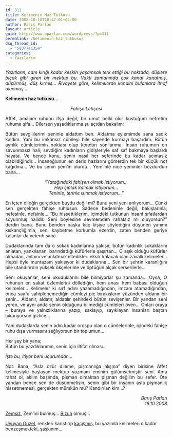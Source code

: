 ```yaml
---
id: 311
title: Kelimenin Haz Tutkusu
date: 2008-10-18T10:47:01+02:00
author: Barış Parlan
layout: article
guid: http://www.bparlan.com/wordpress/?p=311
permalink: /kelimenin-haz-tutkusu/
dsq_thread_id:
  - "5837741354"
categories:
  - Yazılarım
---
```


<p style="text-align: justify;">
  <em>Yazıtların, cam kırığı kadar keskin yaşamsalı terk ettiği bu noktada, düşlere bıçak gibi giren bir mektup bu. Vakti zamanında çok kanat kanatmış, düşürmüş, düş kırmış&#8230; Rivayete göre, kelimelerde kendini bulanlara ithaf olunmuş&#8230;</em>
</p>

**Kelimenin haz tutkusu...**

<p style="text-align: center;">
  <em>Fahişe Lehçesi<!--more--></em>
</p>

<p style="text-align: justify;">
  Affet, amacım ruhunu ifşa değil, bir umut belki olur kustuğum nefretim ruhuma şifa... Dilersen yaşadıklarıma şu açıdan bakalım:
</p>

<p style="text-align: justify;">
  Bütün sevgililerimi seninle aldattım ben. Aldatma eylemimde sana sadık kaldım. Yani bu imkânsız cümleyi bile sayende kurmayı başardım. Bütün ayrılık cümlelerimin noktası olup kondun son’larıma. İnsan ruhumun en savunmasız hali; sevdiğim kadınların gidişleriyle saf saf bakmaya başlardı hayata. Ve bence konu, senin nasıl her seferinde bu kadar acımasız olabildiğindir... İnsanoğlunun en derin hazlarını gömerdin tek bir küçük not kağıdına... Ve bu senin yem’in olurdu... Yem’inle nice yeminler bozdurdun bana...
</p>

<p style="text-align: center;">
  <em>“Yatağındaki fahişen olmak istiyorum...<br /> Hep çıplak kalmak istiyorum...<br /> Teninle, terinle ısınmak istiyorum...”</em>
</p>

<p style="text-align: center;">
  <!--more-->
</p>

<p style="text-align: justify;">
  En içten dileğin gerçekten buydu değil mi? Bunu yeni yeni anlıyorum... Çünki sen gerçekten fahişe ruhlusun. Sadece bedeninle değil, bakışlarınla, nefesinle, nefsinle... “Bu hissettiklerim, içimdeki tutkunun insanî sıfatlardan soyunmuş halidir. Seni böylesine sevmemden rahatsız mı oluyorsun?” derdin bana. Bunu benden başka kaç kişiye söylediğini düşünen yanımı kıskançlığımla, seni kaybetme korkumla ezerdin, zaten benden geriye kalanlar da yeterdi sana.
</p>

<p style="text-align: justify;">
  Dudaklarında tam da o sokak kadınlarına yakışır, bütün kadınlık sokaklarını anlatan, yankılanan, barındırdığı küfürlerle şaşırtan... O aşık olduğu küfürler olmadan, anlamı ve anlatmak istedikleri eksik kalacak olan zavallı kelimeler... Hepsi öyle muntazam yakışıyor ki dudaklarına... Sen bir şehrin karanlığını bile utandırırdın yüksek ökçelerinle ve öptüğün alçak serserilerle...
</p>

<p style="text-align: justify;">
  Seni okuyanlar, seni okuduklarını bile bilmiyorlar şu zamanda... Oysa, O ruhunun en sakat özlemlerini döllediğin, hem anası hem babası olduğun kelimeler... Kelimeler ki sırf adını yazamadığından, imzanı atamadığından, onca sayfa sahiplenemediğin cümleyi piç bırakışların yüzünden aldanır bir şehir... Aldanır, aldatır, aldatılır şehirdeki bütün sevişenler. Bir yandan seni yeren, ve aynı anda senin olduğunu bilmediği cümleleri öven... Onları oraya – buraya ve yalnızlıklarına yazıp, saklayıp, sayıklayan insanları baştan çıkarıyorsun gizlice...
</p>

<p style="text-align: justify;">
  Yani dudaklarda senin adın kadar orospu olan o cümlelerinle, içindeki fahişe ruhu dışa vurmasını sağlıyorsun bir toplumun...
</p>

<p style="text-align: justify;">
  Her şey bir yana;<br /> Bütün bu yazdıklarımın, senin için iltifat olması...
</p>

<p style="text-align: justify;">
  <em>İşte bu, itiyor beni uçurumdan...</em>
</p>

<p style="text-align: justify;">
  Not: Bana, “Asla özür dileme, pişmanlığa alışma” diyen birisine Affet kelimesiyle başlayan mektup yazmam eminim gülümsetmiştir seni. Ama rahat ol, aklım başımda, pişman olmaktan pişman değilim bu sefer. Öte yandan bence sen de düşünmelisin, senin gibi bir insanın asla pişmanlık hissetmemesi, gerçekten mümkün mü? Kandırılan kim...?
</p>

<p style="text-align: right;">
  <em>Barış Parlan<br /> 16.10.2008</em>
</p>

<p style="text-align: left;">
  <a title="Zemsiz @ DeviantArt" href="http://zemsiz.deviantart.com/" target="_blank">Zemsiz</a>, Zem&#8217;ini bulmuş&#8230; <a title="Bizuh @ DeviantArt" href="http://bizuh.deviantart.com/" target="_blank">Bizuh</a> olmuş&#8230;
</p>

<p style="text-align: left;">
  <a title="Uyuyan Güzel" href="http://www.uyuyanquzel.com/" target="_blank">Uyuyan Güzel</a>, renkleri karıştırıp <a title="Kaçış @ Uyuyan Güzel - Maça Kızı" href="http://www.uyuyanquzel.com/?p=191" target="_blank">kaçışmış</a>, bu yazımla kelimeleri o kadar benzeşmekteki, şaşkınım&#8230;<a href="http://www.bparlan.com/wordpress/wp-content/uploads/2008-10-18-kedi.jpg"><br /> </a>
</p>
